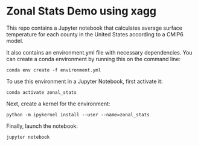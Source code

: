 # Zonal Stats Demo using xagg

This repo contains a Jupyter notebook that calculates average surface temperature for each county in the United States according to a CMIP6 model.

It also contains an environment.yml file with necessary dependencies. You can create a conda environment by running this on the command line:

```
conda env create -f environment.yml
```

To use this environment in a Jupyter Notebook, first activate it:

```
conda activate zonal_stats
```

Next, create a kernel for the environment:

```
python -m ipykernel install --user --name=zonal_stats
```

Finally, launch the notebook:

```
jupyter notebook
```
